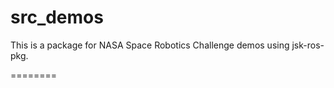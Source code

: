 src_demos
========

This is a package for NASA Space Robotics Challenge demos using jsk-ros-pkg.

========